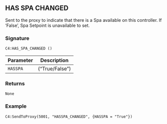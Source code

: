 ## HAS SPA CHANGED

Sent to the proxy to indicate that there is a Spa available on this controller. If ‘False’, Spa Setpoint is unavailable to set.


### Signature

`C4:HAS_SPA_CHANGED ()`


| Parameter | Description |
| --- | --- |
| `HASSPA` | (“True/False”) |


### Returns

`None`


### Example

`C4:SendToProxy(5001, "HASSPA_CHANGED", {HASSPA = "True"})`
 